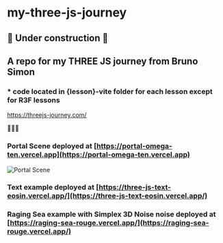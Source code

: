 # my-three-js-journey

## 🚧 Under construction 🚧

## A repo for my THREE JS journey from Bruno Simon

### \* code located in {lesson}-vite folder for each lesson except for R3F lessons

<https://threejs-journey.com/>

🦊🦊🦊

### Portal Scene deployed at [https://portal-omega-ten.vercel.app](https://portal-omega-ten.vercel.app)

![Portal Scene](https://github.com/moonraker22/my-three-js-journey/blob/main/38-importing-and-optimizing-the-scene/38-vite/public/resources/portal_readme.jpg?raw=true)

### Text example deployed at [https://three-js-text-eosin.vercel.app/](https://three-js-text-eosin.vercel.app/)

### Raging Sea example with Simplex 3D Noise noise deployed at [https://raging-sea-rouge.vercel.app/](https://raging-sea-rouge.vercel.app/)
